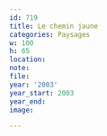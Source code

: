 ```yaml
---
id: 719
title: Le chemin jaune
categories: Paysages
w: 100
h: 65
location:
note:
file:
year: '2003'
year_start: 2003
year_end:
image:

---
```

